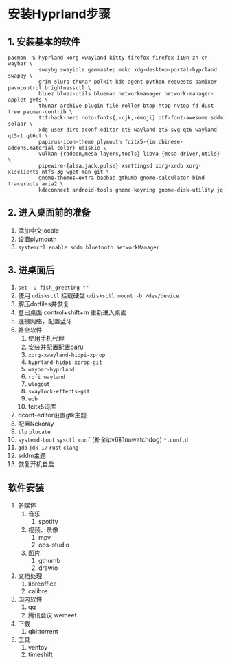 # 安装Hyprland步骤

## 1. 安装基本的软件

```
pacman -S hyprland xorg-xwayland kitty firefox firefox-i18n-zh-cn waybar \
          swaybg swayidle gammastep mako xdg-desktop-portal-hyprland swappy \
          grim slurp thunar polkit-kde-agent python-requests pamixer pavucontrol brightnessctl \
          bluez bluez-utils blueman networkmanager network-manager-applet gvfs \ 
          thunar-archive-plugin file-roller btop htop nvtop fd dust tree pacman-contrib \
          ttf-hack-nerd noto-fonts{,-cjk,-emoji} otf-font-awesome sddm solaar \ 
          xdg-user-dirs dconf-editor qt5-wayland qt5-svg qt6-wayland qt5ct qt6ct \
          papirus-icon-theme plymouth fcitx5-{im,chinese-addons,material-color} udiskie \
          vulkan-{radeon,mesa-layers,tools} libva-{mesa-driver,utils} \
          pipewire-{alsa,jack,pulse} xsettingsd xorg-xrdb xorg-xlsclients ntfs-3g wget man git \
          gnome-themes-extra baobab gthumb gnome-calculator bind traceroute aria2 \
          kdeconnect android-tools gnome-keyring gnome-disk-utility jq
```

## 2. 进入桌面前的准备

1. 添加中文locale
2. 设置plymouth
3. `systemctl enable sddm bluetooth NetworkManager`

## 3. 进桌面后

1. `set -U fish_greeting ""`
2. 使用 `udisksctl` 挂载硬盘 `udisksctl mount -b /dev/device`
3. 解压dotfiles并恢复
4. 登出桌面 control+shift+m 重新进入桌面
5. 连接网络，配置蓝牙
6. 补全软件
   1. 使用手机代理
   2. 安装并配置配置paru
   3. `xorg-xwayland-hidpi-xprop`
   4. `hyprland-hidpi-xprop-git`
   5. `waybar-hyprland`
   6. `rofi wayland`
   7. `wlogout`
   8. `swaylock-effects-git`
   9. `wob`
   10. fcitx5词库
7. dconf-editor设置gtk主题
8. 配置Nekoray
9. `tlp` `plocate`
10. `systemd-boot` `sysctl conf` (补全ipv6和nowatchdog) `*.conf.d`
11. `gdb` `jdk 17` `rust` `clang`
12. sddm主题
13. 恢复开机自启

## 软件安装

1. 多媒体
   1. 音乐
      1. spotify
   2. 视频、录像
      1. mpv
      2. obs-studio
   3. 图片
      1. gthumb
      2. drawio
2. 文档处理
   1. libreoffice
   2. calibre
3. 国内软件
   1. qq
   2. 腾讯会议 wemeet
4. 下载
   1. qbittorrent
5. 工具
   1. ventoy
   2. timeshift
